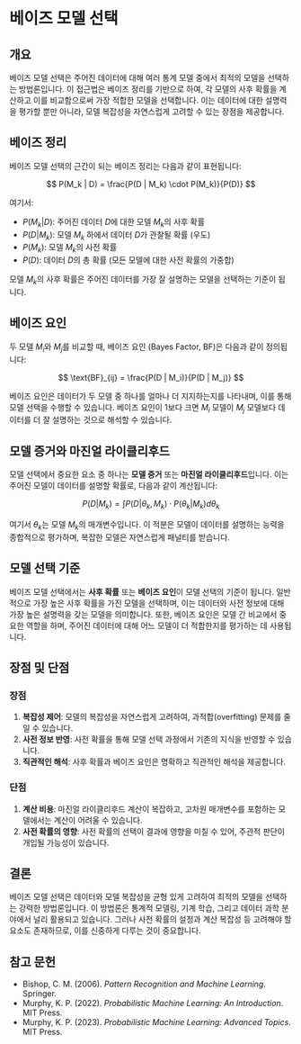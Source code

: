 # 베이즈 모델 선택

## 개요

베이즈 모델 선택은 주어진 데이터에 대해 여러 통계 모델 중에서 최적의 모델을 선택하는 방법론입니다. 이 접근법은 베이즈 정리를 기반으로 하여, 각 모델의 사후 확률을 계산하고 이를 비교함으로써 가장 적합한 모델을 선택합니다. 이는 데이터에 대한 설명력을 평가할 뿐만 아니라, 모델 복잡성을 자연스럽게 고려할 수 있는 장점을 제공합니다.

## 베이즈 정리

베이즈 모델 선택의 근간이 되는 베이즈 정리는 다음과 같이 표현됩니다:

$$
P(M_k | D) = \frac{P(D | M_k) \cdot P(M_k)}{P(D)}
$$

여기서:
- $P(M_k | D)$: 주어진 데이터 $D$에 대한 모델 $M_k$의 사후 확률
- $P(D | M_k)$: 모델 $M_k$ 하에서 데이터 $D$가 관찰될 확률 (우도)
- $P(M_k)$: 모델 $M_k$의 사전 확률
- $P(D)$: 데이터 $D$의 총 확률 (모든 모델에 대한 사전 확률의 가중합)

모델 $M_k$의 사후 확률은 주어진 데이터를 가장 잘 설명하는 모델을 선택하는 기준이 됩니다.

## 베이즈 요인

두 모델 $M_i$와 $M_j$를 비교할 때, 베이즈 요인 (Bayes Factor, BF)은 다음과 같이 정의됩니다:

$$
\text{BF}_{ij} = \frac{P(D | M_i)}{P(D | M_j)}
$$

베이즈 요인은 데이터가 두 모델 중 하나를 얼마나 더 지지하는지를 나타내며, 이를 통해 모델 선택을 수행할 수 있습니다. 베이즈 요인이 1보다 크면 $M_i$ 모델이 $M_j$ 모델보다 데이터를 더 잘 설명하는 것으로 해석할 수 있습니다.

## 모델 증거와 마진얼 라이클리후드

모델 선택에서 중요한 요소 중 하나는 **모델 증거** 또는 **마진얼 라이클리후드**입니다. 이는 주어진 모델이 데이터를 설명할 확률로, 다음과 같이 계산됩니다:

$$
P(D | M_k) = \int P(D | \theta_k, M_k) \cdot P(\theta_k | M_k) d\theta_k
$$

여기서 $\theta_k$는 모델 $M_k$의 매개변수입니다. 이 적분은 모델이 데이터를 설명하는 능력을 종합적으로 평가하며, 복잡한 모델은 자연스럽게 패널티를 받습니다.

## 모델 선택 기준

베이즈 모델 선택에서는 **사후 확률** 또는 **베이즈 요인**이 모델 선택의 기준이 됩니다. 일반적으로 가장 높은 사후 확률을 가진 모델을 선택하며, 이는 데이터와 사전 정보에 대해 가장 높은 설명력을 갖는 모델을 의미합니다. 또한, 베이즈 요인은 모델 간 비교에서 중요한 역할을 하며, 주어진 데이터에 대해 어느 모델이 더 적합한지를 평가하는 데 사용됩니다.

## 장점 및 단점

### 장점
1. **복잡성 제어**: 모델의 복잡성을 자연스럽게 고려하여, 과적합(overfitting) 문제를 줄일 수 있습니다.
2. **사전 정보 반영**: 사전 확률을 통해 모델 선택 과정에서 기존의 지식을 반영할 수 있습니다.
3. **직관적인 해석**: 사후 확률과 베이즈 요인은 명확하고 직관적인 해석을 제공합니다.

### 단점
1. **계산 비용**: 마진얼 라이클리후드 계산이 복잡하고, 고차원 매개변수를 포함하는 모델에서는 계산이 어려울 수 있습니다.
2. **사전 확률의 영향**: 사전 확률의 선택이 결과에 영향을 미칠 수 있어, 주관적 판단이 개입될 가능성이 있습니다.

## 결론

베이즈 모델 선택은 데이터와 모델 복잡성을 균형 있게 고려하여 최적의 모델을 선택하는 강력한 방법론입니다. 이 방법론은 통계적 모델링, 기계 학습, 그리고 데이터 과학 분야에서 널리 활용되고 있습니다. 그러나 사전 확률의 설정과 계산 복잡성 등 고려해야 할 요소도 존재하므로, 이를 신중하게 다루는 것이 중요합니다.

## 참고 문헌

- Bishop, C. M. (2006). *Pattern Recognition and Machine Learning*. Springer.
- Murphy, K. P. (2022). *Probabilistic Machine Learning: An Introduction*. MIT Press.
- Murphy, K. P. (2023). *Probabilistic Machine Learning: Advanced Topics*. MIT Press.

